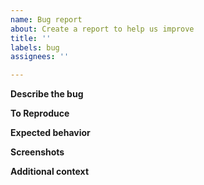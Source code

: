 ```yaml
---
name: Bug report
about: Create a report to help us improve
title: ''
labels: bug
assignees: ''

---
```


**Describe the bug**
<!--A clear and concise description of what the bug is.-->

**To Reproduce**
<!--Steps to reproduce the behavior:-->

**Expected behavior**
<!--A clear and concise description of what you expected to happen.-->

**Screenshots**
<!--If applicable, add screenshots to help explain your problem.-->

**Additional context**
<!--Add any other context about the problem here.-->
